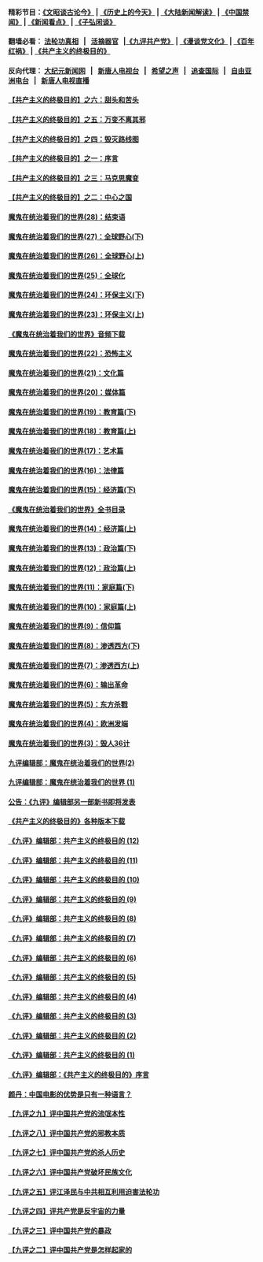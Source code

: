 #### 精彩节目：[《文昭谈古论今》](http://155.138.205.71/wenzhao) | [《历史上的今天》](http://155.138.205.71/today-in-history) | [《大陆新闻解读》](http://155.138.205.71/ntdtv-comedy) | [《中国禁闻》](http://155.138.205.71/ntdtv-news) | [《新闻看点》](http://155.138.205.71/news-insight) | [《子弘闲谈》](http://155.138.205.71/zihongxiantan/) 

 #### 翻墙必看： [法轮功真相](http://155.138.205.71:10000/videos/truth.html) &nbsp;&nbsp;|&nbsp;&nbsp; [活摘器官](http://155.138.205.71:10000/videos/res/Organs/) &nbsp;&nbsp;|[《九评共产党》](http://155.138.205.71:10000/videos/jiuping) | [《漫谈党文化》](http://155.138.205.71:10000/videos/mtdwh) | [《百年红祸》](http://155.138.205.71:10000/videos/bnhh) | [《共产主义的终极目的》](http://155.138.205.71:10000/videos/res/zjmd) 

 #### 反向代理： [大纪元新闻网](http://155.138.205.71:10080/) &nbsp;&nbsp;|&nbsp;&nbsp; [新唐人电视台](http://155.138.205.71:8000/) &nbsp;&nbsp;|&nbsp;&nbsp; [希望之声](http://155.138.205.71:8200/) &nbsp;&nbsp;|&nbsp;&nbsp; [追查国际](http://155.138.205.71:10010/) &nbsp;&nbsp;|&nbsp;&nbsp; [自由亚洲电台](http://155.138.205.71:9800/) &nbsp;&nbsp;|&nbsp;&nbsp; [新唐人电视直播](http://155.138.205.71/) 

#### [【共产主义的终极目的】之六：甜头和苦头](../pages/nsc422/n11096971.md?t=03081016) 

#### [【共产主义的终极目的】之五：万变不离其邪](../pages/nsc422/n11091285.md?t=03081016) 

#### [【共产主义的终极目的】之四：毁灭路线图](../pages/nsc422/n11086284.md?t=03081016) 

#### [【共产主义的终极目的】之一：序言](../pages/nsc422/n11086077.md?t=03081016) 

#### [【共产主义的终极目的】之三：马克思魔变](../pages/nsc422/n11061941.md?t=03081016) 

#### [【共产主义的终极目的】之二：中心之国](../pages/nsc422/n11047728.md?t=03081016) 

#### [魔鬼在统治着我们的世界(28)：结束语](../pages/nsc422/n10936246.md?t=03081016) 

#### [魔鬼在统治着我们的世界(27)：全球野心(下)](../pages/nsc422/n10928319.md?t=03081016) 

#### [魔鬼在统治着我们的世界(26)：全球野心(上)](../pages/nsc422/n10900318.md?t=03081016) 

#### [魔鬼在统治着我们的世界(25)：全球化](../pages/nsc422/n10788205.md?t=03081016) 

#### [魔鬼在统治着我们的世界(24)：环保主义(下)](../pages/nsc422/n10695307.md?t=03081016) 

#### [魔鬼在统治着我们的世界(23)：环保主义(上)](../pages/nsc422/n10688613.md?t=03081016) 

#### [《魔鬼在统治着我们的世界》音频下载](../pages/nsc422/n10635553.md?t=03081016) 

#### [魔鬼在统治着我们的世界(22)：恐怖主义](../pages/nsc422/n10614727.md?t=03081016) 

#### [魔鬼在统治着我们的世界(21)：文化篇](../pages/nsc422/n10597706.md?t=03081016) 

#### [魔鬼在统治着我们的世界(20)：媒体篇](../pages/nsc422/n10586579.md?t=03081016) 

#### [魔鬼在统治着我们的世界(19)：教育篇(下)](../pages/nsc422/n10564808.md?t=03081016) 

#### [魔鬼在统治着我们的世界(18)：教育篇(上)](../pages/nsc422/n10526970.md?t=03081016) 

#### [魔鬼在统治着我们的世界(17)：艺术篇](../pages/nsc422/n10499093.md?t=03081016) 

#### [魔鬼在统治着我们的世界(16)：法律篇](../pages/nsc422/n10485969.md?t=03081016) 

#### [魔鬼在统治着我们的世界(15)：经济篇(下)](../pages/nsc422/n10469975.md?t=03081016) 

#### [《魔鬼在统治着我们的世界》全书目录](../pages/nsc422/n10464261.md?t=03081016) 

#### [魔鬼在统治着我们的世界(14)：经济篇(上)](../pages/nsc422/n10457370.md?t=03081016) 

#### [魔鬼在统治着我们的世界(13)：政治篇(下)](../pages/nsc422/n10448270.md?t=03081016) 

#### [魔鬼在统治着我们的世界(12)：政治篇(上)](../pages/nsc422/n10444576.md?t=03081016) 

#### [魔鬼在统治着我们的世界(11)：家庭篇(下)](../pages/nsc422/n10440961.md?t=03081016) 

#### [魔鬼在统治着我们的世界(10)：家庭篇(上)](../pages/nsc422/n10435448.md?t=03081016) 

#### [魔鬼在统治着我们的世界(9)：信仰篇](../pages/nsc422/n10432159.md?t=03081016) 

#### [魔鬼在统治着我们的世界(8)：渗透西方(下)](../pages/nsc422/n10429603.md?t=03081016) 

#### [魔鬼在统治着我们的世界(7)：渗透西方(上)](../pages/nsc422/n10426013.md?t=03081016) 

#### [魔鬼在统治着我们的世界(6)：输出革命](../pages/nsc422/n10421536.md?t=03081016) 

#### [魔鬼在统治着我们的世界(5)：东方杀戮](../pages/nsc422/n10417707.md?t=03081016) 

#### [魔鬼在统治着我们的世界(4)：欧洲发端](../pages/nsc422/n10414890.md?t=03081016) 

#### [魔鬼在统治着我们的世界(3)：毁人36计](../pages/nsc422/n10411583.md?t=03081016) 

#### [九评编辑部：魔鬼在统治着我们的世界(2)](../pages/nsc422/n10410036.md?t=03081016) 

#### [九评编辑部：魔鬼在统治着我们的世界 (1)](../pages/nsc422/n10406825.md?t=03081016) 

#### [公告：《九评》编辑部另一部新书即将发表](../pages/nsc422/n10405104.md?t=03081016) 

#### [《共产主义的终极目的》各种版本下载](../pages/nsc422/n10022138.md?t=03081016) 

#### [《九评》编辑部：共产主义的终极目的 (12)](../pages/nsc422/n9933272.md?t=03081016) 

#### [《九评》编辑部：共产主义的终极目的 (11)](../pages/nsc422/n9924973.md?t=03081016) 

#### [《九评》编辑部：共产主义的终极目的 (10)](../pages/nsc422/n9920883.md?t=03081016) 

#### [《九评》编辑部：共产主义的终极目的 (9)](../pages/nsc422/n9916363.md?t=03081016) 

#### [《九评》编辑部：共产主义的终极目的 (8)](../pages/nsc422/n9912488.md?t=03081016) 

#### [《九评》编辑部：共产主义的终极目的 (7)](../pages/nsc422/n9901176.md?t=03081016) 

#### [《九评》编辑部：共产主义的终极目的 (6)](../pages/nsc422/n9899359.md?t=03081016) 

#### [《九评》编辑部：共产主义的终极目的 (5)](../pages/nsc422/n9893174.md?t=03081016) 

#### [《九评》编辑部：共产主义的终极目的 (4)](../pages/nsc422/n9891246.md?t=03081016) 

#### [《九评》编辑部：共产主义的终极目的 (3)](../pages/nsc422/n9879879.md?t=03081016) 

#### [《九评》编辑部：共产主义的终极目的 (2)](../pages/nsc422/n9876205.md?t=03081016) 

#### [《九评》编辑部：共产主义的终极目的 (1)](../pages/nsc422/n9865857.md?t=03081016) 

#### [《九评》编辑部：《共产主义的终极目的》序言](../pages/nsc422/n9862666.md?t=03081016) 

#### [颜丹：中国电影的优势是只有一种语言？](../pages/nsc422/n9583062.md?t=03081016) 

#### [【九评之九】评中国共产党的流氓本性](../pages/nsc422/n737542.md?t=03081016) 

#### [【九评之八】评中国共产党的邪教本质](../pages/nsc422/n735942.md?t=03081016) 

#### [【九评之七】评中国共产党的杀人历史](../pages/nsc422/n733806.md?t=03081016) 

#### [【九评之六】评中国共产党破坏民族文化](../pages/nsc422/n731667.md?t=03081016) 

#### [【九评之五】评江泽民与中共相互利用迫害法轮功](../pages/nsc422/n730058.md?t=03081016) 

#### [【九评之四】评共产党是反宇宙的力量](../pages/nsc422/n727814.md?t=03081016) 

#### [【九评之三】评中国共产党的暴政](../pages/nsc422/n725597.md?t=03081016) 

#### [【九评之二】评中国共产党是怎样起家的](../pages/nsc422/n723946.md?t=03081016) 

